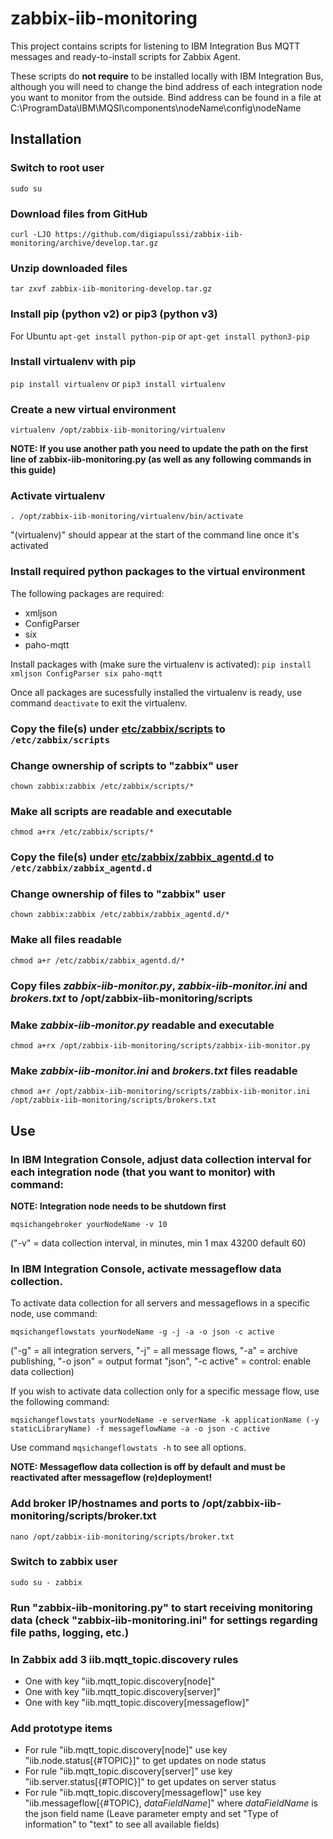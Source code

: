 # zabbix-iib-monitoring

This project contains scripts for listening to IBM Integration Bus MQTT messages and ready-to-install scripts for Zabbix Agent. 

These scripts do **not require** to be installed locally with IBM Integration Bus, although you will need to change the bind address of each integration node you want to monitor from the outside. Bind address can be found in a file at C:\ProgramData\IBM\MQSI\components\nodeName\config\nodeName

## Installation

### Switch to root user

```sudo su```

### Download files from GitHub

```curl -LJO https://github.com/digiapulssi/zabbix-iib-monitoring/archive/develop.tar.gz```

### Unzip downloaded files

```tar zxvf zabbix-iib-monitoring-develop.tar.gz```

### Install pip (python v2) or pip3 (python v3)

For Ubuntu
```apt-get install python-pip``` or ```apt-get install python3-pip```

### Install virtualenv with pip

```pip install virtualenv``` or ```pip3 install virtualenv```

### Create a new virtual environment

```virtualenv /opt/zabbix-iib-monitoring/virtualenv```

**NOTE: If you use another path you need to update the path on the first line of zabbix-iib-monitoring.py (as well as any following commands in this guide)**

### Activate virtualenv

```. /opt/zabbix-iib-monitoring/virtualenv/bin/activate```

"(virtualenv)" should appear at the start of the command line once it's activated

### Install required python packages to the virtual environment

The following packages are required:
- xmljson
- ConfigParser
- six
- paho-mqtt

Install packages with (make sure the virtualenv is activated):
```pip install xmljson ConfigParser six paho-mqtt```

Once all packages are sucessfully installed the virtualenv is ready, use command ```deactivate``` to exit the virtualenv.

### Copy the file(s) under [etc/zabbix/scripts](etc/zabbix/scripts) to `/etc/zabbix/scripts`

### Change ownership of scripts to "zabbix" user 

```chown zabbix:zabbix /etc/zabbix/scripts/*```

### Make all scripts are readable and executable 

```chmod a+rx /etc/zabbix/scripts/*```

### Copy the file(s) under [etc/zabbix/zabbix_agentd.d](etc/zabbix/zabbix_agentd.d) to `/etc/zabbix/zabbix_agentd.d`

### Change ownership of files to "zabbix" user 

```chown zabbix:zabbix /etc/zabbix/zabbix_agentd.d/*```

### Make all files readable 

```chmod a+r /etc/zabbix/zabbix_agentd.d/*```

### Copy files *zabbix-iib-monitor.py*, *zabbix-iib-monitor.ini* and *brokers.txt* to /opt/zabbix-iib-monitoring/scripts 

### Make *zabbix-iib-monitor.py* readable and executable 

```chmod a+rx /opt/zabbix-iib-monitoring/scripts/zabbix-iib-monitor.py```

### Make *zabbix-iib-monitor.ini* and *brokers.txt* files readable 

```chmod a+r /opt/zabbix-iib-monitoring/scripts/zabbix-iib-monitor.ini /opt/zabbix-iib-monitoring/scripts/brokers.txt```

## Use

### In IBM Integration Console, adjust data collection interval for each integration node (that you want to monitor) with command:

**NOTE: Integration node needs to be shutdown first**

```mqsichangebroker yourNodeName -v 10```

("-v" = data collection interval, in minutes, min 1 max 43200 default 60)

### In IBM Integration Console, activate messageflow data collection.

To activate data collection for all servers and messageflows in a specific node, use command:

```mqsichangeflowstats yourNodeName -g -j -a -o json -c active```

("-g" = all integration servers, "-j" = all message flows, "-a" = archive publishing, "-o json" = output format "json", "-c active" = control: enable data collection)

If you wish to activate data collection only for a specific message flow, use the following command:

```mqsichangeflowstats yourNodeName -e serverName -k applicationName (-y staticLibraryName) -f messageflowName -a -o json -c active```

Use command ```mqsichangeflowstats -h``` to see all options.

**NOTE: Messageflow data collection is off by default and must be reactivated after messageflow (re)deployment!**


### Add broker IP/hostnames and ports to /opt/zabbix-iib-monitoring/scripts/broker.txt

```nano /opt/zabbix-iib-monitoring/scripts/broker.txt```

### Switch to zabbix user

```sudo su - zabbix```

### Run "zabbix-iib-monitoring.py"  to start receiving monitoring data (check "zabbix-iib-monitoring.ini" for settings regarding file paths, logging, etc.)

### In Zabbix add 3 iib.mqtt_topic.discovery rules
   - One with key "iib.mqtt_topic.discovery[node]"
   - One with key "iib.mqtt_topic.discovery[server]"
   - One with key "iib.mqtt_topic.discovery[messageflow]"
   
### Add prototype items
   - For rule "iib.mqtt_topic.discovery[node]" use key "iib.node.status[{#TOPIC}]" to get updates on node status
   - For rule "iib.mqtt_topic.discovery[server]" use key "iib.server.status[{#TOPIC}]" to get updates on server status
   - For rule "iib.mqtt_topic.discovery[messageflow]" use key "iib.messageflow[{#TOPIC}, *dataFieldName*]" where *dataFieldName* is the json field name (Leave parameter empty and set "Type of information" to "text" to see all available fields)


